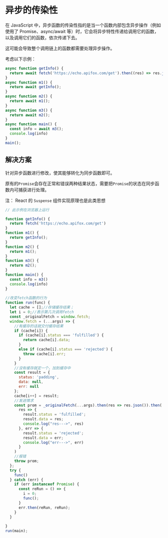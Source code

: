 # 异步的传染性

在 JavaScript 中，异步函数的传染性指的是当一个函数内部包含异步操作（例如使用了 Promise、async/await 等）时，它会将异步特性传递给调用它的函数，以及调用它们的函数，依次传递下去。

这可能会导致整个调用链上的函数都需要处理异步操作。

考虑以下示例：

```js
async function getInfo() {
  return await fetch('https://echo.apifox.com/get').then((res) => res.json());
}
async function m1() {
  return await getInfo();
}
async function m2() {
  return await m1();
}
async function m3() {
  return await m2();
}
async function main() {
  const info = await m3();
  console.log(info)
}
main();
```

## 解决方案

针对异步函数进行修改，使其能够转化为同步函数即可。

原有的`Promise`会存在正常和错误两种结果状态，需要把`Promise`的状态在同步函数内可捕获进行处理。

注： React 的 `Suspense` 组件实现原理也是此类思想

```js
// 此示例在浏览器上运行

function getInfo() {
  return fetch('https://echo.apifox.com/get')
}
function m1() {
  return getInfo();
}
function m2() {
  return m1();
}
function m3() {
  return m2();
}
function main() {
  const info = m3()
  console.log(info)
}
 
//改变fetch函数的行为
function run(func) {
  let cache = [];//存储缓存结果；
  let i = 0;//表示第几次调用fetch
  const _originalFetch = window.fetch;
  window.fetch = (...args) => {
    //有缓存的话就交付缓存结果
    if (cache[i]) {
      if (cache[i].status === 'fulfilled') {
        return cache[i].data;
      }
      else if (cache[i].status === 'rejected') {
        throw cache[i].err;
      }
    }
    //没有缓存就定一个，加到缓存中
    const result = {
      status: 'padding',
      data: null,
      err: null
    };
    cache[i++] = result;
    //发送情求
    const prom = _originalFetch(...args).then(res => res.json()).then(
      res => {
        result.status = 'fulfilled';
        result.data = res;
        console.log("res--->", res)
      }, err => {
        result.status = 'rejected';
        result.data = err;
        console.log("err--->", err)
      }
    )
    //报错
    throw prom;
  };
  try {
    func()
  } catch (err) {
    if (err instanceof Promise) {
      const reRun = () => {
        i = 0;
        func();
      }
      err.then(reRun, reRun);
    }
  }
 
}
run(main);
```